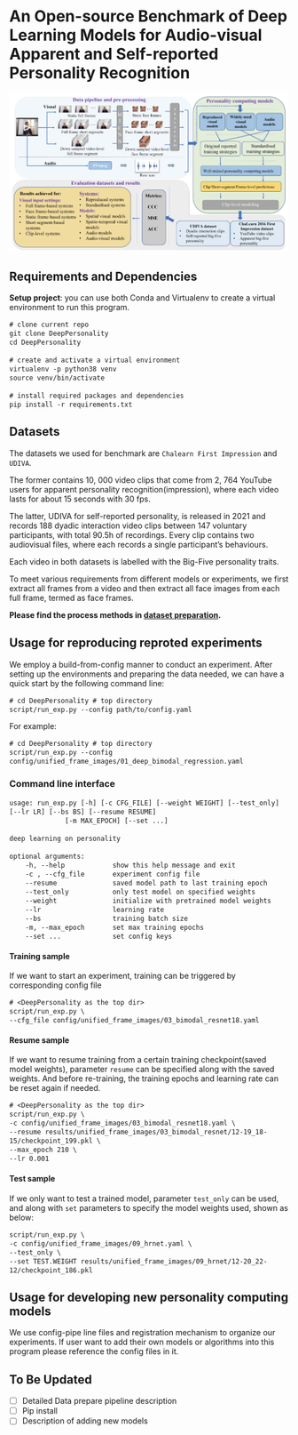 # An Open-source Benchmark of Deep Learning Models for Audio-visual Apparent and Self-reported Personality Recognition

<img src="docs/figures/pipeline.png"/>

## Requirements and Dependencies
 **Setup project**: you can use both Conda and Virtualenv to create a virtual environment to run this program.
```shell
# clone current repo
git clone DeepPersonality
cd DeepPersonality

# create and activate a virtual environment
virtualenv -p python38 venv
source venv/bin/activate

# install required packages and dependencies
pip install -r requirements.txt
```
## Datasets 
The datasets we used for benchmark are `Chalearn First Impression` and `UDIVA`. 

The former contains  10, 000 video clips that come from 2, 764 YouTube users for apparent personality recognition(impression), 
where each video lasts for about 15 seconds with 30 fps. 

The latter, UDIVA for self-reported personality, is released in 2021 and records 188 dyadic interaction video clips between 147 
voluntary participants, with total 90.5h of recordings. Every clip contains two audiovisual files, where each records a 
single participant’s behaviours. 

Each video in both datasets is labelled with the Big-Five personality traits.

To meet various requirements from different models or experiments, we first extract all frames from a video and then extract
all face images from each full frame, termed as face frames.

**Please find the process methods in [dataset preparation](datasets/README.md).**
## Usage for reproducing reproted experiments
We employ a build-from-config manner to conduct an experiment. After setting up the environments and preparing the data needed,
we can have a quick start by the following command line:
```shell
# cd DeepPersonality # top directory 
script/run_exp.py --config path/to/config.yaml 
```
For example:
```shell
# cd DeepPersonality # top directory
script/run_exp.py --config config/unified_frame_images/01_deep_bimodal_regression.yaml
```


### Command line interface
    usage: run_exp.py [-h] [-c CFG_FILE] [--weight WEIGHT] [--test_only] [--lr LR] [--bs BS] [--resume RESUME]
                  [-m MAX_EPOCH] [--set ...]

    deep learning on personality

    optional arguments:
        -h, --help            show this help message and exit
        -c , --cfg_file       experiment config file
        --resume              saved model path to last training epoch
        --test_only           only test model on specified weights
        --weight              initialize with pretrained model weights
        --lr                  learning rate
        --bs                  training batch size
        -m, --max_epoch       set max training epochs
        --set ...             set config keys

#### Training sample
If we want to start an experiment, training can be triggered by corresponding config file
```shell
# <DeepPersonality as the top dir>
script/run_exp.py \
--cfg_file config/unified_frame_images/03_bimodal_resnet18.yaml 

```

#### Resume sample
If we want to resume training from a certain training checkpoint(saved model weights), parameter `resume` can be specified 
along with the saved weights. And before re-training, the training epochs and learning rate can be reset again if needed.
```shell
# <DeepPersonality as the top dir>
script/run_exp.py \
-c config/unified_frame_images/03_bimodal_resnet18.yaml \
--resume results/unified_frame_images/03_bimodal_resnet/12-19_18-15/checkpoint_199.pkl \
--max_epoch 210 \
--lr 0.001
```
#### Test sample
If we only want to test a trained model, parameter `test_only` can be used, and along with `set` parameters to specify the model 
weights used, shown as below:
```shell
script/run_exp.py \
-c config/unified_frame_images/09_hrnet.yaml \
--test_only \
--set TEST.WEIGHT results/unified_frame_images/09_hrnet/12-20_22-12/checkpoint_186.pkl
```



## Usage for developing new personality computing models
We use config-pipe line files and registration mechanism to organize our experiments. If user want to add their own 
models or algorithms into this program please reference the config files in it.





## To Be Updated
- [ ] Detailed Data prepare pipeline description
- [ ] Pip install 
- [ ] Description of adding new models